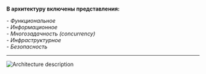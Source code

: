 **В архитектуру включены представления:**

*- Функциональное*  
*- Информационное*  
*- Многозадачность (concurrency)*  
*- Инфраструктурное*  
*- Безопасность*

---

![Architecture description](https://github.com/user-attachments/assets/de5c47a3-f3d6-4794-b841-8f32e7bbc83c)
